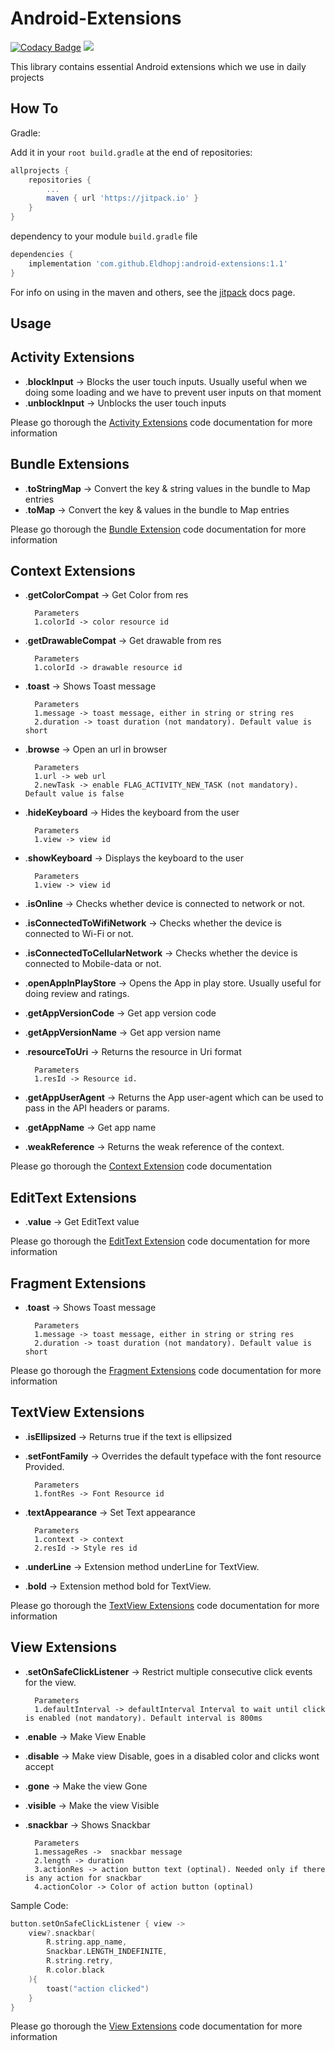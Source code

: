 Android-Extensions
=====

[![Codacy Badge](https://app.codacy.com/project/badge/Grade/789a027f37c74b558c16c37960b02c6e)](https://www.codacy.com/gh/Eldhopj/android-extensions/dashboard?utm_source=github.com&amp;utm_medium=referral&amp;utm_content=Eldhopj/android-extensions&amp;utm_campaign=Badge_Grade)
[![](https://jitpack.io/v/Eldhopj/android-extensions.svg)](https://jitpack.io/#Eldhopj/android-extensions)

This library contains essential Android extensions which we use in daily projects

How To
--------
 Gradle:

Add it in your `root build.gradle` at the end of repositories:
```gradle
allprojects {
    repositories {
	    ...
	    maven { url 'https://jitpack.io' }
    }
}
```
dependency to your module `build.gradle` file
```gradle
dependencies {
    implementation 'com.github.Eldhopj:android-extensions:1.1'
}
```

For info on using in the maven and others, see the [jitpack][1] docs page.

Usage
-------------------

## **Activity Extensions**

- .**blockInput** -> Blocks the user touch inputs. Usually useful when we doing some loading and we have to prevent user inputs on that moment
- .**unblockInput** -> Unblocks the user touch inputs

Please go thorough the [Activity Extensions][2] code documentation for more information

## **Bundle Extensions**

- .**toStringMap** ->   Convert the key & string values in the bundle to Map entries
- .**toMap** ->   Convert the key & values in the bundle to Map entries

Please go thorough the [Bundle Extension][6] code documentation for more information

 ## **Context Extensions**

- .**getColorCompat** ->  Get Color from res

		Parameters
		1.colorId -> color resource id
- .**getDrawableCompat** ->   Get drawable from res

		Parameters
		1.colorId -> drawable resource id
- .**toast** ->   Shows Toast message

		Parameters
		1.message -> toast message, either in string or string res
		2.duration -> toast duration (not mandatory). Default value is short
- .**browse** ->   Open an url in browser

		Parameters
		1.url -> web url
		2.newTask -> enable FLAG_ACTIVITY_NEW_TASK (not mandatory). Default value is false
- .**hideKeyboard** ->  Hides the keyboard from the user

		Parameters
		1.view -> view id
- .**showKeyboard** ->  Displays the keyboard to the user

		Parameters
		1.view -> view id
- .**isOnline** ->   Checks whether device is connected to network or not.
- .**isConnectedToWifiNetwork** ->   Checks whether the device is connected to Wi-Fi or not.
- .**isConnectedToCellularNetwork** ->   Checks whether the device is connected to Mobile-data or not.
- .**openAppInPlayStore** ->   Opens the App in play store. Usually useful for doing review and ratings.
- .**getAppVersionCode** ->   Get app version code
- .**getAppVersionName** ->   Get app version name
- .**resourceToUri** ->   Returns the resource in Uri format

		Parameters
		1.resId -> Resource id.
- .**getAppUserAgent** ->   Returns the App user-agent which can be used to pass in the API headers or params.
- .**getAppName** ->   Get app name
- .**weakReference** ->  Returns the weak reference of the context.

Please go thorough the [Context Extension][3] code documentation

## **EditText Extensions**

- .**value** ->   Get EditText value

Please go thorough the [EditText Extension][4] code documentation for more information

## **Fragment Extensions**

- .**toast** ->   Shows Toast message

		Parameters
		1.message -> toast message, either in string or string res
		2.duration -> toast duration (not mandatory). Default value is short

Please go thorough the [Fragment Extensions][5] code documentation for more information

## **TextView Extensions**

- .**isEllipsized** ->   Returns true if the text is ellipsized
- .**setFontFamily** ->   Overrides the default typeface with the font resource Provided.

		Parameters
		1.fontRes -> Font Resource id
- .**textAppearance** ->   Set Text appearance

		Parameters
		1.context -> context
		2.resId -> Style res id
- .**underLine** ->   Extension method underLine for TextView.
- .**bold** ->   Extension method bold for TextView.

Please go thorough the [TextView Extensions][7] code documentation for more information

## **View Extensions**

- .**setOnSafeClickListener** ->  Restrict multiple consecutive click events for the view.

        Parameters
        1.defaultInterval -> defaultInterval Interval to wait until click is enabled (not mandatory). Default interval is 800ms
- .**enable** ->   Make View Enable
- .**disable** ->   Make view Disable, goes in a disabled color and clicks wont accept
- .**gone** ->   Make the view Gone
- .**visible** ->   Make the view Visible
- .**snackbar** ->   Shows Snackbar

        Parameters
        1.messageRes ->  snackbar message
        2.length -> duration
        3.actionRes -> action button text (optinal). Needed only if there is any action for snackbar
        4.actionColor -> Color of action button (optinal)

Sample Code:

```kotlin
button.setOnSafeClickListener { view ->
	view?.snackbar(
		R.string.app_name,
		Snackbar.LENGTH_INDEFINITE,
		R.string.retry,
		R.color.black
	){
		toast("action clicked")
	}
}
```

Please go thorough the [View Extensions][8] code documentation for more information


[1]: https://jitpack.io/#Eldhopj/android-extensions/Tag
[2]: https://github.com/Eldhopj/android-extensions/blob/master/android-extensions/src/main/java/com/eldhopj/android_extensions/ActivityExtensions.kt "Activity Extenstions"
[3]: https://github.com/Eldhopj/android-extensions/blob/master/android-extensions/src/main/java/com/eldhopj/android_extensions/ContextExtension.kt "Context Extension"
[4]: https://github.com/Eldhopj/android-extensions/blob/master/android-extensions/src/main/java/com/eldhopj/android_extensions/EditTextExtensions.kt "EditText Extension"
[5]: https://github.com/Eldhopj/android-extensions/blob/master/android-extensions/src/main/java/com/eldhopj/android_extensions/FragmentExtensions.kt "Fragment Extenstions "
[6]: https://github.com/Eldhopj/android-extensions/blob/master/android-extensions/src/main/java/com/eldhopj/android_extensions/BundleExtensions.kt "Bundle Extension"
[7]: https://github.com/Eldhopj/android-extensions/blob/master/android-extensions/src/main/java/com/eldhopj/android_extensions/TextViewExtensions.kt "TextView Extenstions"
[8]: https://github.com/Eldhopj/android-extensions/blob/master/android-extensions/src/main/java/com/eldhopj/android_extensions/ViewExtensions.kt "View Extenstions"
